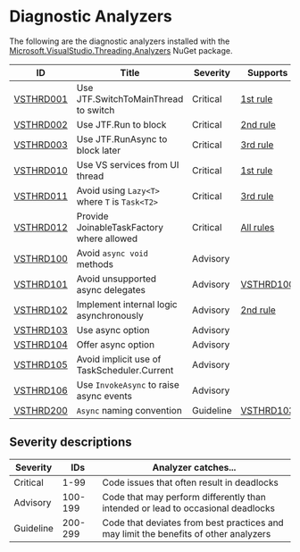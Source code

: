 # Diagnostic Analyzers

The following are the diagnostic analyzers installed with the [Microsoft.VisualStudio.Threading.Analyzers][1]
NuGet package.

ID | Title | Severity | Supports
---- | --- | --- | --- |
[VSTHRD001](VSTHRD001.md) | Use JTF.SwitchToMainThread to switch | Critical | [1st rule](../threading_rules.md#Rule1)
[VSTHRD002](VSTHRD002.md) | Use JTF.Run to block | Critical | [2nd rule](../threading_rules.md#Rule2)
[VSTHRD003](VSTHRD003.md) | Use JTF.RunAsync to block later | Critical | [3rd rule](../threading_rules.md#Rule3)
[VSTHRD010](VSTHRD010.md) | Use VS services from UI thread | Critical | [1st rule](../threading_rules.md#Rule1)
[VSTHRD011](VSTHRD011.md) | Avoid using `Lazy<T>` where `T` is `Task<T2>` | Critical | [3rd rule](../threading_rules.md#Rule3)
[VSTHRD012](VSTHRD012.md) | Provide JoinableTaskFactory where allowed | Critical | [All rules](../threading_rules.md)
[VSTHRD100](VSTHRD100.md) | Avoid `async void` methods | Advisory
[VSTHRD101](VSTHRD101.md) | Avoid unsupported async delegates | Advisory | [VSTHRD100](VSTHRD100.md)
[VSTHRD102](VSTHRD102.md) | Implement internal logic asynchronously | Advisory | [2nd rule](../threading_rules.md#Rule2)
[VSTHRD103](VSTHRD103.md) | Use async option | Advisory
[VSTHRD104](VSTHRD104.md) | Offer async option | Advisory
[VSTHRD105](VSTHRD105.md) | Avoid implicit use of TaskScheduler.Current | Advisory
[VSTHRD106](VSTHRD106.md) | Use `InvokeAsync` to raise async events | Advisory
[VSTHRD200](VSTHRD200.md) | `Async` naming convention | Guideline | [VSTHRD103](VSTHRD103.md)

## Severity descriptions

Severity  | IDs     | Analyzer catches...
--------- | ------- | -------------------
Critical  | 1-99    | Code issues that often result in deadlocks
Advisory  | 100-199 | Code that may perform differently than intended or lead to occasional deadlocks
Guideline | 200-299 | Code that deviates from best practices and may limit the benefits of other analyzers

[1]: https://nuget.org/packages/microsoft.visualstudio.threading.analyzers
